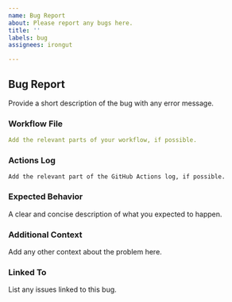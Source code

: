```yaml
---
name: Bug Report
about: Please report any bugs here.
title: ''
labels: bug
assignees: irongut

---
```


## Bug Report

Provide a short description of the bug with any error message.

### Workflow File
```yaml
Add the​ ​relevant parts of your workflow, if possible.
```

### Actions Log
```
Add​ the ​relevant part of the GitHub Actions log, if possible.
```

### Expected Behavior
A clear and concise description of what you expected to happen.

### Additional Context
Add any other context about the problem here.

### Linked To
List any issues linked to this bug.

